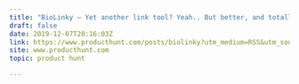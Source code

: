 ```yaml
---
title: "BioLinky — Yet another link tool? Yeah.. But better, and totally free!"
draft: false
date: 2019-12-07T20:16:03Z
link: https://www.producthunt.com/posts/biolinky?utm_medium=RSS&utm_source=hune
site: www.producthunt.com
topic: product hunt  

---
```

